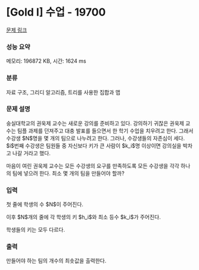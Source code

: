 # [Gold I] 수업 - 19700 

[문제 링크](https://www.acmicpc.net/problem/19700) 

### 성능 요약

메모리: 196872 KB, 시간: 1624 ms

### 분류

자료 구조, 그리디 알고리즘, 트리를 사용한 집합과 맵

### 문제 설명

<p>숭실대학교의 권욱제 교수는 새로운 강의를 준비하고 있다. 강의하기 귀찮은 권욱제 교수는 팀플 과제를 던져주고 대충 발표를 들으면서 한 학기 수업을 치우려고 한다. 그래서 수강생 $N$명을 몇 개의 팀으로 나누려고 한다. 그러나, 수강생들의 자존심이 세다. $i$번째 수강생은 팀원들 중 자신보다 키가 큰 사람이 $k_i$명 이상이면 강의실을 박차고 나갈 거라고 했다.</p>

<p>마음이 여린 권욱제 교수는 모든 수강생의 요구를 만족하도록 모든 수강생을 각각 하나의 팀에 넣으려 한다. 최소 몇 개의 팀을 만들어야 할까?</p>

### 입력 

 <p>첫 줄에 학생의 수 $N$이 주어진다.</p>

<p>이후 $N$개의 줄에 각 학생의 키 $h_i$와 최소 등수 $k_i$가 주어진다.</p>

<p>학생들의 키는 모두 다르다.</p>

### 출력 

 <p>만들어야 하는 팀의 개수의 최솟값을 출력한다.</p>

